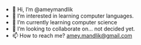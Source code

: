 - 👋 Hi, I’m @ameymandlik
- 👀 I’m interested in learning computer languages.
- 🌱 I’m currently learning computer science
- 💞️ I’m looking to collaborate on... not decided yet.
- 📫 How to reach me? amey.mandlik@gmail.com

<!---
ameymandlik/ameymandlik is a ✨ special ✨ repository because its `README.md` (this file) appears on your GitHub profile.
You can click the Preview link to take a look at your changes.
--->
